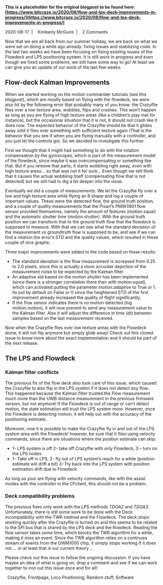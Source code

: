 **This is a placeholder for the original blogpost to be found here: [https://www.bitcraze.io/2020/08/flow-and-lps-deck-improvements-in-progress/](https://www.bitcraze.io/2020/08/flow-and-lps-deck-improvements-in-progress/)**

2020-08-17 
 | 
 
Kimberly McGuire 
 | 
 
2 Comments

Now that we are all back from our summer holiday, we are back on what we were set on doing a while ago already: fixing issues and stabilizing code. In the last two weeks we have been focusing on fixing existing issues of the Flowdeck and LPS positioning system. It is still work in progress and even though we fixed some problems, we still have some way to go! At least we can give you an update of our work of the last few weeks.

Flow-deck Kalman Improvements
-----------------------------

When we started working on the motion commander tutorials (see this blogpost), which are mostly based on flying with the flowdeck, we were also hit by the following error that probably many of you know: the Crazyflie flies over a low texture area, wobbles, flips and crashes. This won’t happen as long as you are flying of high texture areas (like a children’s play mat for instance), but the occasional situation that it is not, it should not crash like it does now. The expected behavior of the Crazyflie should be that it glides away until it flies over something with sufficient texture again (That is the behavior that you see if when you are flying manually with a controller, and you just let the controls go). So we decided to investigate this further.

First we thought that it might had something to do with the rotation compensation by the gyroscopes, which is part of the measurement model of the flowdeck, since maybe it was overcompensating or something like that. But if you remove that parts, it starts wobbling right away, *even* with high texture areas… so that was not it for sure… Even though we still think that it causes the actual wobbling itself (compensating flow that is not detected) but we still had to dig a bit deeper into the issue.

Eventually we did a couple of measurements. We let the Crazyflie fly over a low and high texture area while flying an 8 shape and log a couple of important values. These were the detected flow, the ground truth position, and a couple of quality measurements that the Pixart’s PMW3901 flow sensor provided themselves, namely the amount of features (motion.squal) and the automatic shutter time (motion.shutter). With the ground truth position we can transform that to the ground truth flow that the flowdeck is supposed to measure. With that we can see what the standard deviation of the measurement vs groundtruth flow is supposed to be, and see if we can find a relation the error’s STD and the quality values, which resulted in these couple of nice graphs:



Three major improvements were added to the code based on these results:

* The standard deviation is the flow measurement is increased from 0.25 to 2.0 pixels, since this is actually a more accurate depiction of the measurement noise to be expected by the Kalman filter
* An adaptive std based on the *motion.shutter* has been implemented (since there is a stronger correlation there than with *motion.squal*), which can activated putting the parameter *motion.adaptive* to True or 1. Its put by default on False or 0 since the heightened STD of the first improvement already increased the quality of flight significantly.
* If the flow sensor indicates there is no motion detected (log *motion.motion*), it will now prevent to send any measurement value to the Kalman filter. Also it will adjust the difference in time (dt) between samples based on the last measurement received.

Now when the Crazyflie flies over low texture areas with the Flowdeck alone, it will not flip anymore but simply glide away! Check out this closed issue to know more about the exact implementation and it should be part of the next release.

The LPS and Flowdeck
--------------------

### Kalman filter conflicts

The previous fix of the flow deck also took care of this issue, which caused the Crazyflie to also flip in the LPS system if it does not detect any flow.. This happened because the Kalman filter trusted the Flow measurement much more than the UWB distance measurement in the previous firmware version, but not anymore! If the Flowdeck is out of range or can’t detect motion, the state estimation will trust the LPS system more. However, once the Flowdeck is detecting motion, it will help out with the accuracy of the positioning estimate.

Moreover, now it is possible to make the Crazyflie fly in and out of the LPS system area with the Flowdeck! however, be sure that it flies using velocity commands, since there are situations where the position estimate can skip:

* 1- LPS system is off 2- take off Crazyflie with only Flowdeck, 3 – turn on the LPS nodes
* 1- Take off in LPS, 2- fly out of LPS system’s reach for a while (position estimate will drift a bit) 3- Fly back into the LPS system with position estimation drift due to Flowdeck.

As long as your are flying with velocity commands, like with the assist modes with the controller in the CFclient, this should not be a problem.

### Deck compatibility problems

The previous fixes only work with the LPS methods *TDOA2* and *TDOA3*. Unfortunately, there is still some work to be done with the Deck incompatibility with the TWR method and the Flowdeck. The deck stops working quickly after the Crazyflie is turned on and this seems to be related to the SPI bus that is shared by the LPS deck and the flowdeck. Reading the flow sensor takes some time, which blocks the TWR algorithm for a while, making it miss an event. Since the TWR algorithm relies on a continues stream of events from the DWM1000 chip, it simply stops working if it does not … or at least that is our current theory …

Please check out this issue to follow the ongoing discussion. If you have maybe an idea of what is going on, drop a comment and see if we can work together to iron out this issue once and for all!

 
Crazyflie, Frontpage, Loco Positioning, Random stuff, Software